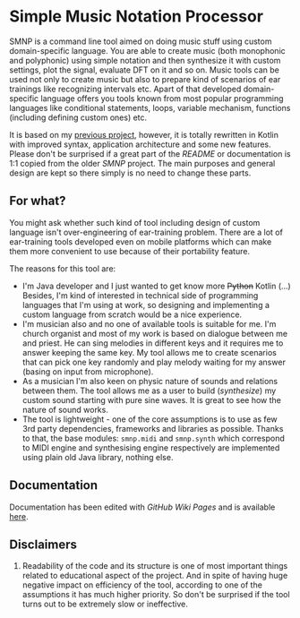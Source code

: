 # Simple Music Notation Processor
SMNP is a command line tool aimed on doing music stuff using custom domain-specific language.
You are able to create music (both monophonic and polyphonic) using simple notation 
and then synthesize it with custom settings, plot the signal, evaluate DFT on it and so on.
Music tools can be used not only to create music but also to prepare kind of scenarios 
of ear trainings like recognizing intervals etc.
Apart of that developed domain-specific language offers you tools known from most popular 
programming languages like conditional statements, loops, variable mechanism, 
functions (including defining custom ones) etc.
  
It is based on my [previous project](https://github.com/bartlomiej-pluta/Simple-Music-Notation-Processor), however, it is
totally rewritten in Kotlin with improved syntax, application architecture and some new features.
Please don't be surprised if a great part of the _README_ or documentation is 1:1 copied from the older _SMNP_ project.
The main purposes and general design are kept so there simply is no need to change these parts.

## For what?
You might ask whether such kind of tool including design of custom language isn't 
over-engineering of ear-training problem. There are a lot of ear-training tools developed even
on mobile platforms which can make them more convenient to use because of their portability feature.  

The reasons for this tool are:
* I'm Java developer and I just wanted to get know more ~~Python~~ Kotlin (...)
Besides, I'm kind of interested in technical side of programming languages that I'm using at work, 
so designing and implementing a custom language from scratch would be a nice experience. 
* I'm musician also and no one of available tools is suitable for me. 
I'm church organist and most of my work is based on dialogue between me and priest. He can
sing melodies in different keys and it requires me to answer keeping the same key. 
My tool allows me to create scenarios that can pick one key randomly and play melody 
waiting for my answer (basing on input from microphone).
* As a musician I'm also keen on physic nature of sounds and relations between them. 
The tool allows me as a user to build (_synthesize_) my custom sound starting with pure sine waves.
It is great to see how the nature of sound works.
* The tool is lightweight - one of the core assumptions is to use as few 3rd party dependencies, frameworks and libraries
as possible. Thanks to that, the base modules: `smnp.midi` and `smnp.synth` 
which correspond to MIDI engine and synthesising engine respectively are implemented using plain old Java library, nothing else.

## Documentation
Documentation has been edited with _GitHub Wiki Pages_ and is available [here](https://github.com/bartlomiej-pluta/smnp/wiki).

## Disclaimers
1. Readability of the code and its structure is one of most important things
related to educational aspect of the project. And in spite of having huge negative impact 
on efficiency of the tool, according to one of the assumptions 
it has much higher priority. So don't be surprised 
if the tool turns out to be extremely slow or ineffective.
